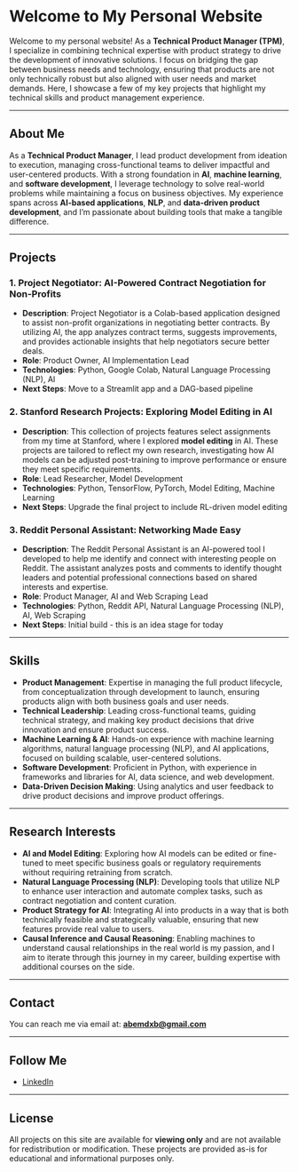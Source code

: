 

# Welcome to My Personal Website

Welcome to my personal website! As a **Technical Product Manager (TPM)**, I specialize in combining technical expertise with product strategy to drive the development of innovative solutions. I focus on bridging the gap between business needs and technology, ensuring that products are not only technically robust but also aligned with user needs and market demands. Here, I showcase a few of my key projects that highlight my technical skills and product management experience.

---

## About Me

As a **Technical Product Manager**, I lead product development from ideation to execution, managing cross-functional teams to deliver impactful and user-centered products. With a strong foundation in **AI**, **machine learning**, and **software development**, I leverage technology to solve real-world problems while maintaining a focus on business objectives. My experience spans across **AI-based applications**, **NLP**, and **data-driven product development**, and I’m passionate about building tools that make a tangible difference.

---

## Projects

### 1. **Project Negotiator: AI-Powered Contract Negotiation for Non-Profits**
- **Description**: Project Negotiator is a Colab-based application designed to assist non-profit organizations in negotiating better contracts. By utilizing AI, the app analyzes contract terms, suggests improvements, and provides actionable insights that help negotiators secure better deals.
- **Role**: Product Owner, AI Implementation Lead
- **Technologies**: Python, Google Colab, Natural Language Processing (NLP), AI
- **Next Steps**: Move to a Streamlit app and a DAG-based pipeline

### 2. **Stanford Research Projects: Exploring Model Editing in AI**
- **Description**: This collection of projects features select assignments from my time at Stanford, where I explored **model editing** in AI. These projects are tailored to reflect my own research, investigating how AI models can be adjusted post-training to improve performance or ensure they meet specific requirements.
- **Role**: Lead Researcher, Model Development
- **Technologies**: Python, TensorFlow, PyTorch, Model Editing, Machine Learning
- **Next Steps**: Upgrade the final project to include RL-driven model editing

### 3. **Reddit Personal Assistant: Networking Made Easy**
- **Description**: The Reddit Personal Assistant is an AI-powered tool I developed to help me identify and connect with interesting people on Reddit. The assistant analyzes posts and comments to identify thought leaders and potential professional connections based on shared interests and expertise.
- **Role**: Product Manager, AI and Web Scraping Lead
- **Technologies**: Python, Reddit API, Natural Language Processing (NLP), AI, Web Scraping
- **Next Steps**: Initial build - this is an idea stage for today

---

## Skills

- **Product Management**: Expertise in managing the full product lifecycle, from conceptualization through development to launch, ensuring products align with both business goals and user needs.
- **Technical Leadership**: Leading cross-functional teams, guiding technical strategy, and making key product decisions that drive innovation and ensure product success.
- **Machine Learning & AI**: Hands-on experience with machine learning algorithms, natural language processing (NLP), and AI applications, focused on building scalable, user-centered solutions.
- **Software Development**: Proficient in Python, with experience in frameworks and libraries for AI, data science, and web development.
- **Data-Driven Decision Making**: Using analytics and user feedback to drive product decisions and improve product offerings.

---

## Research Interests

- **AI and Model Editing**: Exploring how AI models can be edited or fine-tuned to meet specific business goals or regulatory requirements without requiring retraining from scratch.
- **Natural Language Processing (NLP)**: Developing tools that utilize NLP to enhance user interaction and automate complex tasks, such as contract negotiation and content curation.
- **Product Strategy for AI**: Integrating AI into products in a way that is both technically feasible and strategically valuable, ensuring that new features provide real value to users.
- **Causal Inference and Causal Reasoning**: Enabling machines to understand causal relationships in the real world is my passion, and I aim to iterate through this journey in my career, building expertise with additional courses on the side.

---

## Contact

You can reach me via email at: **[abemdxb@gmail.com](mailto:abemdxb@gmail.com)**

---

## Follow Me

- [LinkedIn](https://www.linkedin.com/in/ama-to)

---

## License

All projects on this site are available for **viewing only** and are not available for redistribution or modification. These projects are provided as-is for educational and informational purposes only.

